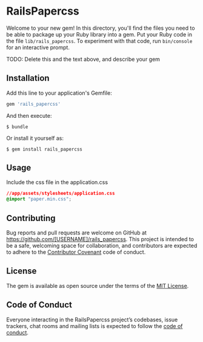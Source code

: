 # RailsPapercss

Welcome to your new gem! In this directory, you'll find the files you need to be able to package up your Ruby library into a gem. Put your Ruby code in the file `lib/rails_papercss`. To experiment with that code, run `bin/console` for an interactive prompt.

TODO: Delete this and the text above, and describe your gem

## Installation

Add this line to your application's Gemfile:

```ruby
gem 'rails_papercss'
```

And then execute:

    $ bundle

Or install it yourself as:

    $ gem install rails_papercss

## Usage

Include the css file in the application.css
```css
//app/assets/stylesheets/application.css
@import "paper.min.css";
```


## Contributing

Bug reports and pull requests are welcome on GitHub at https://github.com/[USERNAME]/rails_papercss. This project is intended to be a safe, welcoming space for collaboration, and contributors are expected to adhere to the [Contributor Covenant](http://contributor-covenant.org) code of conduct.

## License

The gem is available as open source under the terms of the [MIT License](http://opensource.org/licenses/MIT).

## Code of Conduct

Everyone interacting in the RailsPapercss project’s codebases, issue trackers, chat rooms and mailing lists is expected to follow the [code of conduct](https://github.com/[USERNAME]/rails_papercss/blob/master/CODE_OF_CONDUCT.md).
